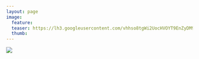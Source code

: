 ```yaml
---
layout: page
image:
  feature:
  teaser: https://lh3.googleusercontent.com/vhhso8tgWi2UocHVOYT9EnZyDM9yIEtUblB41lEgKVo=w245
  thumb:
---
```


[![](https://lh3.googleusercontent.com/mrtoTfh65C5shJ3X1Gs19NQZAAMKdG1IhJ1QHAVLjXY=w800)](https://lh3.googleusercontent.com/mrtoTfh65C5shJ3X1Gs19NQZAAMKdG1IhJ1QHAVLjXY=s0)
